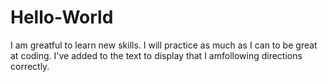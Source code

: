 # Hello-World
I am greatful to learn new skills. I will practice as much as I can to be great at coding.
I've added to the text to display that I amfollowing directions correctly.
